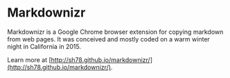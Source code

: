 # Markdownizr

Markdownizr is a Google Chrome browser extension for copying markdown from web
pages. It was conceived and mostly coded on a warm winter night in California in
2015.

Learn more at
[http://sh78.github.io/markdownizr/](http://sh78.github.io/markdownizr/).
